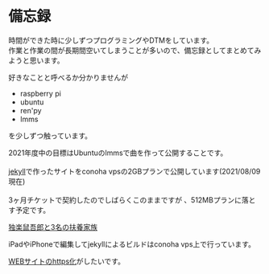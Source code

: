 # 備忘録
時間ができた時に少しずつプログラミングやDTMをしています。  
作業と作業の間が長期間空いてしまうことが多いので、備忘録としてまとめてみようと思います。  

好きなことと呼べるか分かりませんが

- raspberry pi
- ubuntu
- ren'py
- lmms

を少しずつ触っています。

2021年度中の目標はUbuntuのlmmsで曲を作って公開することです。  
<br>
[jekyll](http://jekyllrb-ja.github.io/)で作ったサイトをconoha vpsの2GBプランで公開しています(2021/08/09現在)  
<br>
3ヶ月チケットで契約したのでしばらくこのままですが 、512MBプランに落とす予定です。
  
[独楽鼠吾郎と3名の扶養家族](http://mgrsn.com)  

iPadやiPhoneで編集してjekyllによるビルドはconoha vps上で行っています。

[WEBサイトのhttps化](https://letsencrypt.org/ja/)がしたいです。